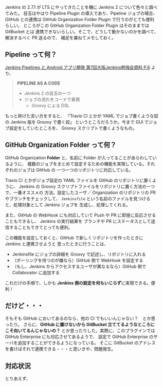 <!-- 
.. title: GitBucket と Jenkins を Pipeline で強力に連携させる
.. slug: 2016-07-23-gitbucket-jenkins
.. date: 2016-07-23
.. tags: 
.. category: 
.. link: 
.. description: 
.. type: text
-->

Jenkins の 2.7.1 が LTS にやってきたことを機に Jenkins 2 について色々と調べてみた。
目玉はやはり Pipeline Plugin の導入であり、Pipeline ジョブの場合、GitHub との連携は
GitHub Organization Folder Plugin で行うのがとても便利らしい。
ところがこの GitHub Organization Folder Plugin はそのままでは GitBucket とは
連携できないらしい。そこで、どうして動かないのかを調べて、解決するべく PR 送るので、
補足を兼ねてメモしておく。

<!-- more -->

## Pipeline って何？

[Jenkins Pipelines と Android アプリ開発 第7回大阪Jenkins勉強会資料 P.6](http://nobuoka.github.io/presentations/2016/0618-osaka-jenkins.html#/6) より、

> **PIPELINE AS A CODE**
> 
> * Jenkins 2 の目玉の一つ
> * ジョブの流れをコードで表現
>     * Groovy による DSL

もっと砕けた言い方をすると、
「Travis CI とかが YAML でジョブ書くような奴の Jenkins 版を Groovy で書く奴」
というところだろうか。今まで GUI でジョブ設定をしていたところを、
Groovy スクリプトで書くようなもの。

## GitHub Organization Folder って何？

GitHub Organization **Folder** と、名前に Folder が入ってることがあらわしているように、
複数のジョブをまとめて設定するための機能を実現している。それぞれのジョブは GitHub の
一つ一つのリポジトリに対応している。

Travis CI とかがジョブ設定の YAML ファイルを GitHub のリポジトリに置くように、
Jenkins の Groovy スクリプトファイルをリポジトリに置く方法の一つで、一番オススメの
方法。設定したユーザ／ Organization のリポジトリの PR やブランチをチェックして、
`Jenkinsfile` という名前のファイルを見つけると、処理対象として Jenkins ジョブを
生成し、処理してくれる。

また、GitHub の WebHook にも対応していて Push や PR に即座に反応させることもできるし、
Jenkins の実行結果を ブランチや PR にステータスとして送信することもできてとっても便利。

この機能を設定しておくと、GitHub で新しくリポジトリを作ったときに Jenkins と連携させようと
思ったときに行うことは、

* Jenkinsfile にジョブの詳細を Groovy で記述し、リポジトリに入れる
* （ポーリングを待つのが嫌なら）GitHub 側で WebHook を設定する
* （もし、Jenkins からアクセスするユーザが異なるなら）GitHub 側で Collaborator に追加する

これだけの手順で、しかも **Jenkins 側の設定を何もいじらず**に実現できる。便利！

## だけど・・・

そもそも GitHub においてあるのなら、他の CI でもいいんじゃない？　とか思ったり。
さらに、**GitHub に置けないから GitBucket 立ててるようなところにこそ向いてるんじゃないの？**
とか思ったりした。実際に、このプラグインでは GitHub Enterprise にも対応させてあるようで、
設定で GitHub Enterprise のサーバを追加することができるようになっている。
そこに GitBucket のアドレスを書けばそれで連携できる・・・と思いきや、問題発生。


## 対応状況

とりあえず、

